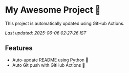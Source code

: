 # My Awesome Project 🚀

This project is automatically updated using GitHub Actions.

_Last updated: 2025-06-06 02:27:26 IST_

## Features
- Auto-update README using Python 🐍
- Auto Git push with GitHub Actions 🤖
